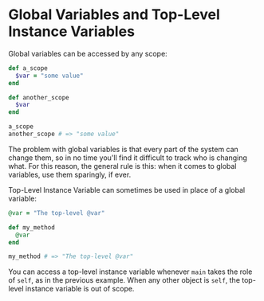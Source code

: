 Global Variables and Top-Level Instance Variables
=================================================

Global variables can be accessed by any scope:

```ruby
def a_scope
  $var = "some value"
end

def another_scope
  $var
end

a_scope
another_scope # => "some value"
```

The problem with global variables is that every part of the system can change
them, so in no time you'll find it difficult to track who is changing what. For
this reason, the general rule is this: when it comes to global variables, use
them sparingly, if ever.

Top-Level Instance Variable can sometimes be used in place of a global variable:

```ruby
@var = "The top-level @var"

def my_method
  @var
end

my_method # => "The top-level @var"
```

You can access a top-level instance variable whenever `main` takes the role of
`self`, as in the previous example. When any other object is `self`, the
top-level instance variable is out of scope.
